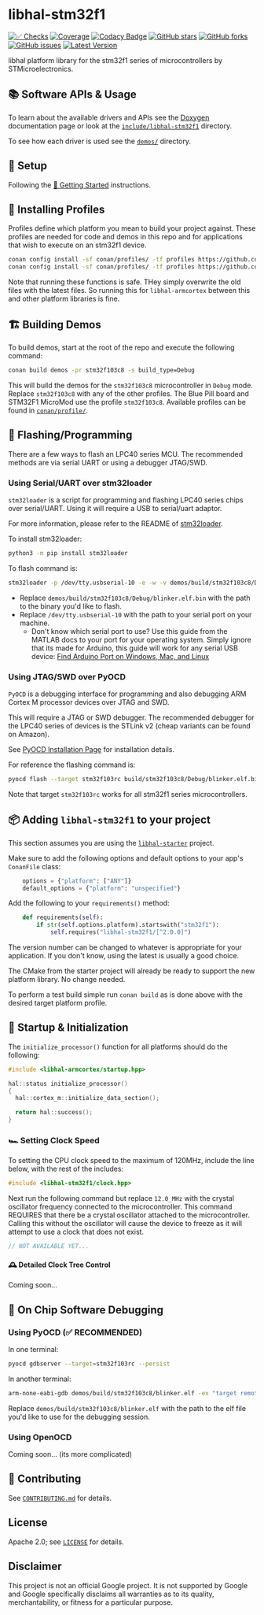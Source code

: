 # libhal-stm32f1

[![✅ Checks](https://github.com/libhal/libhal-stm32f1/actions/workflows/ci.yml/badge.svg)](https://github.com/libhal/libhal-stm32f1/actions/workflows/ci.yml)
[![Coverage](https://libhal.github.io/libhal-stm32f1/coverage/coverage.svg)](https://libhal.github.io/libhal-stm32f1/coverage/)
[![Codacy Badge](https://app.codacy.com/project/badge/Grade/b084e6d5962d49a9afcb275d62cd6586)](https://www.codacy.com/gh/libhal/libhal-stm32f1/dashboard?utm_source=github.com&utm_medium=referral&utm_content=libhal/libhal-stm32f1&utm_campaign=Badge_Grade)
[![GitHub stars](https://img.shields.io/github/stars/libhal/libhal-stm32f1.svg)](https://github.com/libhal/libhal-stm32f1/stargazers)
[![GitHub forks](https://img.shields.io/github/forks/libhal/libhal-stm32f1.svg)](https://github.com/libhal/libhal-stm32f1/network)
[![GitHub issues](https://img.shields.io/github/issues/libhal/libhal-stm32f1.svg)](https://github.com/libhal/libhal-stm32f1/issues)
[![Latest Version](https://libhal.github.io/libhal-stm32f1/latest_version.svg)](https://github.com/libhal/libhal-stm32f1/blob/main/conanfile.py)

libhal platform library for the stm32f1 series of microcontrollers by
STMicroelectronics.

## 📚 Software APIs & Usage

To learn about the available drivers and APIs see the
[Doxygen](https://libhal.github.io/libhal-stm32f1/api)
documentation page or look at the
[`include/libhal-stm32f1`](https://github.com/libhal/libhal-stm32f1/tree/main/include/libhal-stm32f1)
directory.

To see how each driver is used see the
[`demos/`](https://github.com/libhal/libhal-stm32f1/tree/main/demos) directory.

## 🧰 Setup

Following the
[🚀 Getting Started](https://libhal.github.io/2.1/getting_started/)
instructions.

## 📡 Installing Profiles

Profiles define which platform you mean to build your project against. These
profiles are needed for code and demos in this repo and for applications that
wish to execute on an stm32f1 device.

```bash
conan config install -sf conan/profiles/ -tf profiles https://github.com/libhal/libhal-armcortex.git
conan config install -sf conan/profiles/ -tf profiles https://github.com/libhal/libhal-stm32f1.git
```

Note that running these functions is safe. THey simply overwrite the old files
with the latest files. So running this for `libhal-armcortex` between this and
other platform libraries is fine.

## 🏗️ Building Demos

To build demos, start at the root of the repo and execute the following command:

```bash
conan build demos -pr stm32f103c8 -s build_type=Debug
```

This will build the demos for the `stm32f103c8` microcontroller in `Debug` mode.
Replace `stm32f103c8` with any of the other profiles. The Blue Pill board and
STM32F1 MicroMod use the profile `stm32f103c8`. Available profiles can be found
in
[`conan/profile/`](https://github.com/libhal/libhal-stm32f1/tree/main/conan/profile/).

## 💾 Flashing/Programming

There are a few ways to flash an LPC40 series MCU. The recommended methods are
via serial UART or using a debugger JTAG/SWD.

### Using Serial/UART over stm32loader

`stm32loader` is a script for programming and flashing LPC40 series chips over
serial/UART. Using it will require a USB to serial/uart adaptor.

For more information, please refer to the README of
[stm32loader](https://pypi.org/project/stm32loader/).

To install stm32loader:

```bash
python3 -m pip install stm32loader
```

To flash command is:

```bash
stm32loader -p /dev/tty.usbserial-10 -e -w -v demos/build/stm32f103c8/Debug/blinker.elf.bin
```

- Replace `demos/build/stm32f103c8/Debug/blinker.elf.bin` with the path to the binary you'd like
  to flash.
- Replace `/dev/tty.usbserial-10` with the path to your serial port on your
  machine.
  - Don't know which serial port to use? Use this guide from the MATLAB docs
    to your port for your operating system. Simply ignore that its made for
    Arduino, this guide will work for any serial USB device: [Find Arduino Port on
    Windows, Mac, and
    Linux](https://www.mathworks.com/help/supportpkg/arduinoio/ug/find-arduino-port-on-windows-mac-and-linux.html)

### Using JTAG/SWD over PyOCD

`PyOCD` is a debugging interface for programming and also debugging ARM Cortex M
processor devices over JTAG and SWD.

This will require a JTAG or SWD debugger. The recommended debugger for the
LPC40 series of devices is the STLink v2 (cheap variants can be found on
Amazon).

See [PyOCD Installation Page](https://pyocd.io/docs/installing) for installation
details.

For reference the flashing command is:

```bash
pyocd flash --target stm32f103rc build/stm32f103c8/Debug/blinker.elf.bin
```

Note that target `stm32f103rc` works for all stm32f1 series microcontrollers.

## 📦 Adding `libhal-stm32f1` to your project

This section assumes you are using the
[`libhal-starter`](https://github.com/libhal/libhal-starter)
project.

Make sure to add the following options and default options to your app's
`ConanFile` class:

```python
    options = {"platform": ["ANY"]}
    default_options = {"platform": "unspecified"}
```

Add the following to your `requirements()` method:

```python
    def requirements(self):
        if str(self.options.platform).startswith("stm32f1"):
            self.requires("libhal-stm32f1/[^2.0.0]")
```

The version number can be changed to whatever is appropriate for your
application. If you don't know, using the latest is usually a good choice.

The CMake from the starter project will already be ready to support the new
platform library. No change needed.

To perform a test build simple run `conan build` as is done above with the
desired target platform profile.

## 🏁 Startup & Initialization

The `initialize_processor()` function for all platforms should do the following:

```C++
#include <libhal-armcortex/startup.hpp>

hal::status initialize_processor()
{
  hal::cortex_m::initialize_data_section();

  return hal::success();
}
```

### 🏎️ Setting Clock Speed

To setting the CPU clock speed to the maximum of 120MHz, include the line below,
with the rest of the includes:

```C++
#include <libhal-stm32f1/clock.hpp>
```

Next run the following command but replace `12.0_MHz` with the crystal
oscillator frequency connected to the microcontroller. This command REQUIRES
that there be a crystal oscillator attached to the microcontroller. Calling
this without the oscillator will cause the device to freeze as it will attempt
to use a clock that does not exist.

```C++
// NOT AVAILABLE YET...
```

#### 🕰️ Detailed Clock Tree Control

Coming soon...

## 🔎 On Chip Software Debugging

### Using PyOCD (✅ RECOMMENDED)

In one terminal:

```bash
pyocd gdbserver --target=stm32f103rc --persist
```

In another terminal:

```bash
arm-none-eabi-gdb demos/build/stm32f103c8/blinker.elf -ex "target remote :3333"
```

Replace `demos/build/stm32f103c8/blinker.elf` with the path to the elf file you'd
like to use for the debugging session.

### Using OpenOCD

Coming soon... (its more complicated)

## :busts_in_silhouette: Contributing

See [`CONTRIBUTING.md`](CONTRIBUTING.md) for details.

## License

Apache 2.0; see [`LICENSE`](LICENSE) for details.

## Disclaimer

This project is not an official Google project. It is not supported by
Google and Google specifically disclaims all warranties as to its quality,
merchantability, or fitness for a particular purpose.
